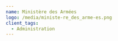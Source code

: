 ```yaml
---
name: Ministère des Armées
logo: /media/ministe-re_des_arme-es.png
client_tags:
  - Administration
---
```

